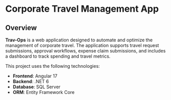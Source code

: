 # Corporate Travel Management App

## Overview

 **Trav-Ops** is a web application designed to automate and optimize the management of corporate travel. The application supports travel request submissions, approval workflows, expense claim submissions, and includes a dashboard to track spending and travel metrics.


This project uses the following technologies:
- **Frontend**: Angular 17
- **Backend**: .NET 6
- **Database**: SQL Server
- **ORM**: Entity Framework Core



